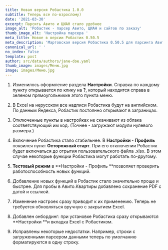 ```yaml
---
title: Новая версия Робастика 1.0.0
subtitle: Теперь все по-взрослому)
date: '2021-03-30'
excerpt: Парсить Авито и ЦИАН стало удобнее
image_alt: 'Робастик - парсер Авито, ЦИАН и сайтов по заказу'
thumb_image_alt: 'Настройка парсера '
meta_title: Новое в версии Робастик 0.50.5
meta_description: 'Мартовская версия Робастика 0.50.5 для парсинга Авито, ЦИАН и сайтов по заказу'
canonical_url: ' '
no_index: false
template: post
author: src/data/authors/jane-doe.yaml
thumb_image: images/Меню.jpg
image: images/Меню.jpg
---
```

1.  Изменилось оформление раздела **Настройки**. Справка по каждому пункту открывается по клику на **?**, который находится справа в зеленом прямоугольникке этого пункта меню.


2.  В Excel на нерусском все надписи Робастика будут на английском. По данным Яндекса, Робастик постоянно открывают в заграницах.


3.  Отключенные пункты в настройках не скачивают из облака соответствующий им код. (Точнее - загружают модули нулевого размера.)


4.  Включение Робастика стало стабильнее. В **Настройки - Профиль** появился пункт **Осторожный старт**. При его отключении Робастик будет включаться до отрытия пользовательского файла .xlsx. В этом случае некоторые функции Робастика могут работать по-другому.


5.  **Тестовый режим** в **Настройки - Профиль **позволяет проверить работоспособность новых функций.


6.  Добавление новых функций в Робастик стало значительно проще и быстрее. Для пробы в Авито.Квартиры добавлено сохранение PDF с датой и ссылкой.


7.  Изменение настроек сразу приводит к их применению. Теперь не требуется обновляться вручную с закрытием Excel.


8.  Добавлен онбординг: при установке Робастика сразу открываются **Настройки **и вкладка Excel с Робастиком.


9.  Исправлены некоторые недостатки. Например, строки с загруженными парсером данными теперь по умолчанию форматируются в одну строку.
